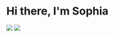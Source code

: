 # Hi there, I'm Sophia

<p align="left"> 
 <a href="https://linkedin.com/in/sophialilienthal" target="_blank"><img src="https://github.com/sophlil/sophlil/blob/main/LI-Logo%20Small.png"></a>
  <a href="mailto:lilienthalsophia@gmail.com" target="_blank"><img src="https://img.shields.io/badge/Gmail-D14836?style=for-the-badge&logo=gmail&logoColor=white"></a>
 </p>
 
